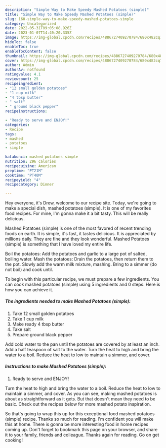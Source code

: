 ```yaml
---
description: "Simple Way to Make Speedy Mashed Potatoes (simple)"
title: "Simple Way to Make Speedy Mashed Potatoes (simple)"
slug: 160-simple-way-to-make-speedy-mashed-potatoes-simple
category: Uncategorized
date: 2022-05-31T09:05:08.926Z
date: 2023-01-07T14:40:20.335Z
image: https://img-global.cpcdn.com/recipes/4886727409270784/680x482cq70/mashed-potatoes-simple-recipe-main-photo.jpg
hideToc: false
enableToc: true
enableTocContent: false
thumbnail: https://img-global.cpcdn.com/recipes/4886727409270784/680x482cq70/mashed-potatoes-simple-recipe-main-photo.jpg
cover: https://img-global.cpcdn.com/recipes/4886727409270784/680x482cq70/mashed-potatoes-simple-recipe-main-photo.jpg
author: Admin
authorAv: notfound
ratingvalue: 4.1
reviewcount: 25
recipeingredient:
- "12 small golden potatoes"
- "1 cup milk"
- "4 tbsp butter"
- " salt"
- " ground black pepper"
recipeinstructions:

- "Ready to serve and ENJOY!"
categories:
- Recipe
tags:
- mashed
- potatoes
- simple

katakunci: mashed potatoes simple 
nutrition: 296 calories
recipecuisine: American
preptime: "PT21M"
cooktime: "PT40M"
recipeyield: "4"
recipecategory: Dinner

---
```



Hey everyone, it's Drew, welcome to our recipe site. Today, we're going to make a special dish, mashed potatoes (simple). It is one of my favorites food recipes. For mine, I'm gonna make it a bit tasty. This will be really delicious.

Mashed Potatoes (simple) is one of the most favored of recent trending foods on earth. It is simple, it's fast, it tastes delicious. It is appreciated by millions daily. They are fine and they look wonderful. Mashed Potatoes (simple) is something that I have loved my entire life.

Boil the potatoes: Add the potatoes and garlic to a large pot of salted, boiling water. Mash the potatoes: Drain the potatoes, then return them to the pot. Slowly add the warm milk mixture, mashing. Bring to a simmer (do not boil) and cook until.


To begin with this particular recipe, we must prepare a few ingredients. You can cook mashed potatoes (simple) using 5 ingredients and 0 steps. Here is how you can achieve it.

<!--inarticleads1-->

##### The ingredients needed to make Mashed Potatoes (simple):

1. Take 12 small golden potatoes
1. Take 1 cup milk
1. Make ready 4 tbsp butter
1. Take  salt
1. Prepare  ground black pepper


Add cold water to the pan until the potatoes are covered by at least an inch. Add a half teaspoon of salt to the water. Turn the heat to high and bring the water to a boil. Reduce the heat to low to maintain a simmer, and cover. 

<!--inarticleads2-->

##### Instructions to make Mashed Potatoes (simple):


1. Ready to serve and ENJOY!

Turn the heat to high and bring the water to a boil. Reduce the heat to low to maintain a simmer, and cover. As you can see, making mashed potatoes is about as straightforward as it gets. But that doesn&#39;t mean they need to be basic. Check out the recipes below for more mashed potato inspiration. 

So that's going to wrap this up for this exceptional food mashed potatoes (simple) recipe. Thanks so much for reading. I'm confident you will make this at home. There is gonna be more interesting food in home recipes coming up. Don't forget to bookmark this page on your browser, and share it to your family, friends and colleague. Thanks again for reading. Go on get cooking!
